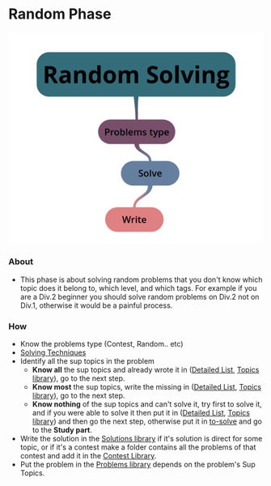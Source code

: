 # Random Phase

<p align="center">
  <img src="https://github.com/basmaashouur/Competitive-Programming/blob/master/Random-Phase/random.png"></p>


### About
  - This phase is about solving random problems that you don't know which topic does it belong to, which level, and which tags. For example if you are a Div.2 beginner you should solve random problems on Div.2  not on Div.1, otherwise it would be a painful process.


 ### How
 * Know the problems type (Contest, Random.. etc)
  * [Solving Techniques](https://github.com/basmaashouur/Competitive-Programming/blob/master/Solutions-library/Solving-techniques.md)
* Identify all the sup topics in the problem
  * **Know all** the sup topics and already wrote it in ([Detailed List](https://github.com/basmaashouur/Competitive-Programming/blob/master/Knowledge-Phase/Detailed-list), [Topics library](https://github.com/basmaashouur/Competitive-Programming/blob/master/Knowledge-Phase/Topics-library)), go to the next step.
  * **Know most** the sup topics, write the missing in ([Detailed List](https://github.com/basmaashouur/Competitive-Programming/blob/master/Knowledge-Phase/Detailed-list), [Topics library](https://github.com/basmaashouur/Competitive-Programming/blob/master/Knowledge-Phase/Topics-library)), go to the next step.
  * **Know nothing** of the sup topics and can't solve it, try first to solve it, and if you were able to solve it then put it in ([Detailed List](https://github.com/basmaashouur/Competitive-Programming/blob/master/Knowledge-Phase/Detailed-list), [Topics library](https://github.com/basmaashouur/Competitive-Programming/blob/master/Knowledge-Phase/Topics-library)) and then go the next step, otherwise put it in [to-solve](https://github.com/basmaashouur/Competitive-Programming/blob/master/Solutions-library/to-solve) and go to the **Study part**.
* Write the solution in the [Solutions library](https://github.com/basmaashouur/Competitive-Programming/blob/master/Solutions-library) if it's solution is direct for some topic, or if it's a contest make a folder contains all the problems of that contest and add it in the [Contest Library](https://github.com/basmaashouur/Competitive-Programming/tree/master/Random-Phase/contest-library). 
* Put the problem in the [Problems library](https://github.com/basmaashouur/Competitive-Programming/blob/master/Knowledge-Phase/Problems-library) depends on the problem's Sup Topics.
